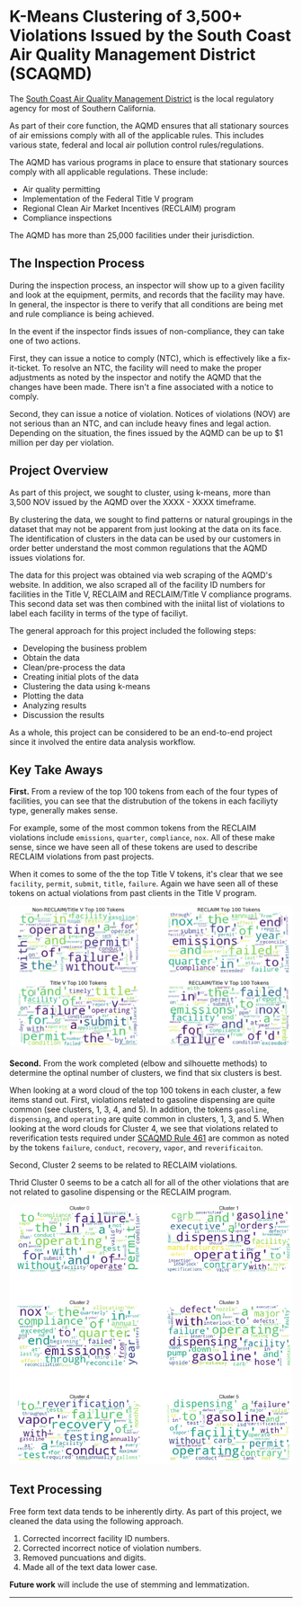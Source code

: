 # K-Means Clustering of 3,500+ Violations Issued by the South Coast Air Quality Management District (SCAQMD)

The [South Coast Air Quality Management District](https://www.enveraconsulting.com/what-is-the-scaqmd/) is the local regulatory agency for most of Southern California.

As part of their core function, the AQMD ensures that all stationary sources of air emissions comply with all of the applicable rules.  This includes various state, federal and local air pollution control rules/regulations.

The AQMD has various programs in place to ensure that stationary sources comply with all applicable regulations.  These include:

* Air quality permitting
* Implementation of the Federal Title V program
* Regional Clean Air Market Incentives (RECLAIM) program
* Compliance inspections

The AQMD has more than 25,000 facilities under their jurisdiction.

## The Inspection Process

During the inspection process, an inspector will show up to a given facility and look at the equipment, permits, and records that the facility may have.  In general, the inspector is there to verify that all conditions are being met and rule compliance is being achieved. 

In the event if the inspector finds issues of non-compliance, they can take one of two actions.

First, they can issue a notice to comply (NTC), which is effectively like a fix-it-ticket.  To resolve an NTC, the facility will need to make the proper adjustments as noted by the inspector and notify the AQMD that the changes have been made. There isn't a fine associated with a notice to comply.

Second, they can issue a notice of violation.  Notices of violations 
 (NOV) are not serious than an NTC, and can include heavy fines and legal action. Depending on the situation, the fines issued by the AQMD can be up to $1 million per day per violation. 

## Project Overview

As part of this project, we sought to cluster, using k-means, more than 3,500 NOV issued by the AQMD over the XXXX - XXXX timeframe. 

By clustering the data, we sought to find patterns or natural groupings in the dataset that may not be apparent from just looking at the data on its face. The identification of clusters in the data can be used by our customers in order better understand the most common regulations that the AQMD issues violations for. 

The data for this project was obtained via web scraping of the AQMD's website.  In addition, we also scraped all of the facility ID numbers for facilities in the Title V, RECLAIM and RECLAIM/Title V compliance programs.  This second data set was then combined with the iniital list of violations to label each facility  in terms of the type of faciliyt. 

The general approach for this project included the following steps:

* Developing the business problem
* Obtain the data
* Clean/pre-process the data
* Creating initial plots of the data
* Clustering the data using k-means
* Plotting the data
* Analyzing results
* Discussion the results

As a whole, this project can be considered to be an end-to-end project since it involved the entire data analysis workflow. 

## Key Take Aways

**First.** From a review of the top 100 tokens from each of the four types of facilities, you can see that the distrubution of the tokens in each faciliyty type, generally makes sense. 

For example, some of the most common tokens from the RECLAIM violations include `emissions`, `quarter`, `compliance`, `nox`.  All of these make sense, since we have seen all of these tokens are used to describe RECLAIM violations from past projects.

When it comes to some of the the top Title V tokens, it's clear that we see `facility`, `permit`, `submit`, `title`, `failure`. Again we have seen all of these tokens on actual violations from past clients in the Title V program.

![](./images/initial-tokens.png)

**Second.** From the work completed (elbow and silhouette methods) to determine the optinal number of clusters, we find that six clusters is best. 

When looking at a word cloud of the top 100 tokens in each cluster, a few items stand out.  First, violations related to gasoline dispensing are quite common (see clusters, 1, 3, 4, and 5).  In addition, the tokens `gasoline`, `dispensing`, and `operating` are quite common in clusters, 1, 3, and 5.  When looking at the word clouds for Cluster 4, we see that violations related to reverification tests required under [SCAQMD Rule 461](http://www.aqmd.gov/docs/default-source/rule-book/rule-iv/rule-461.pdf) are common as noted by the tokens `failure`, `conduct`, `recovery`, `vapor`, and `reverificaiton`. 

Second, Cluster 2 seems to be related to RECLAIM violations.

Thrid Cluster 0 seems to be a catch all for all of the other violations that are not related to gasoline dispensing or the RECLAIM program. 

![](./images/cluster-tokens.png)

## Text Processing
Free form text data tends to be inherently dirty.  As part of this project, we cleaned the data using the following approach.

1. Corrected incorrect facility ID numbers.
2. Corrected incorrect notice of violation numbers.
3. Removed puncuations and digits.
4. Made all of the text data lower case. 

**Future work** will include the use of stemming and lemmatization.

***


